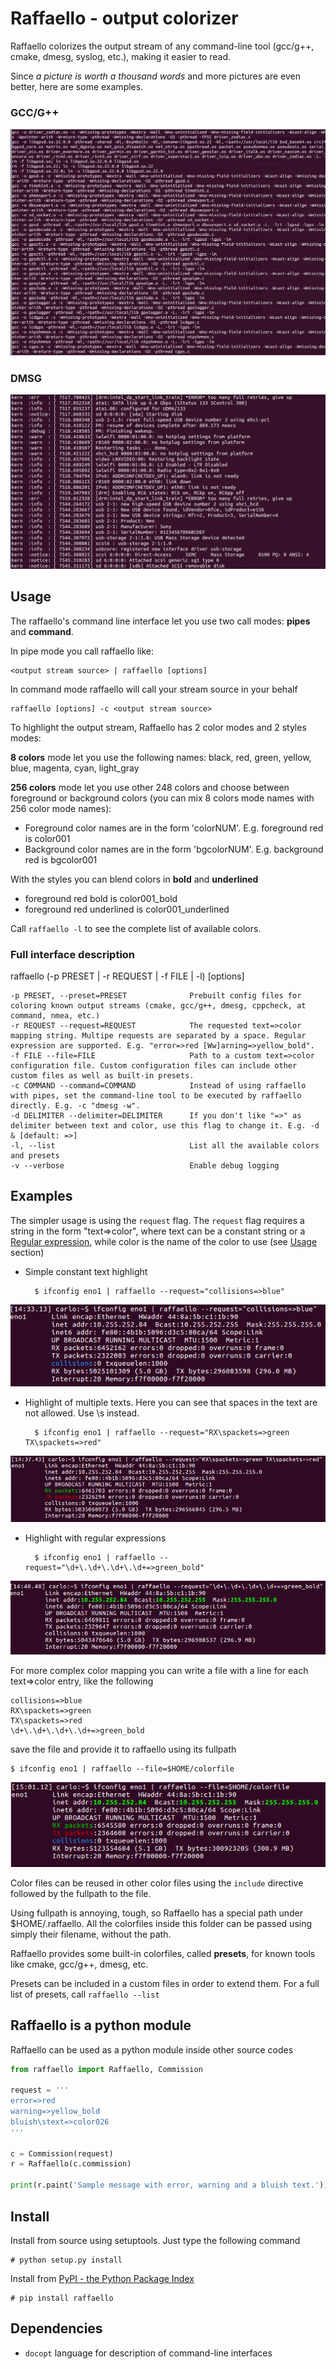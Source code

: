 Raffaello - output colorizer
============================

Raffaello colorizes the output stream of any command-line tool (gcc/g++, cmake, dmesg, syslog, etc.), making it easier to read.

Since *a picture is worth a thousand words* and more pictures are even better, here are some examples.

### GCC/G++

![gcc](./examples/make.gif)

### DMSG

![dmesg](./examples/dmesg.gif)


## Usage

The raffaello's command line interface let you use two call modes: **pipes** and **command**.

In pipe mode you call raffaello like:

    <output stream source> | raffaello [options]

In command mode raffaello will call your stream source in your behalf

    raffaello [options] -c <output stream source>


To highlight the output stream, Raffaello has 2 color modes and 2 styles modes:

**8 colors** mode let you use the following names: black, red, green, yellow, blue, magenta, cyan, light_gray

**256 colors** mode let you use other 248 colors and choose between foreground or background colors (you can mix 8 colors mode names with 256 color mode names):

* Foreground color names are in the form 'colorNUM'. E.g. foreground red is color001
* Background color names are in the form 'bgcolorNUM'. E.g. background red is bgcolor001

With the styles you can blend colors in **bold** and **underlined**

* foreground red bold is color001_bold
* foreground red underlined is color001_underlined

Call `raffaello -l` to see the complete list of available colors.


### Full interface description

raffaello (-p PRESET | -r REQUEST | -f FILE | -l) [options]

    -p PRESET, --preset=PRESET              Prebuilt config files for coloring known output streams (cmake, gcc/g++, dmesg, cppcheck, at command, nmea, etc.)
    -r REQUEST --request=REQUEST            The requested text=>color mapping string. Multipe requests are separated by a space. Regular expression are supported. E.g. "error=>red [Ww]arning=>yellow_bold".
    -f FILE --file=FILE                     Path to a custom text=>color configuration file. Custom configuration files can include other custom files as well as built-in presets.
    -c COMMAND --command=COMMAND            Instead of using raffaello with pipes, set the command-line tool to be executed by raffaello directly. E.g. -c "dmesg -w".
    -d DELIMITER --delimiter=DELIMITER      If you don't like "=>" as delimiter between text and color, use this flag to change it. E.g. -d & [default: =>]
    -l, --list                              List all the available colors and presets
    -v --verbose                            Enable debug logging


## Examples

The simpler usage is using the `request` flag. The `request` flag requires a string in the form "text=>color", where text can be a constant string or a [Regular expression](https://docs.python.org/2/library/re.html), while color is the name of the color to use (see [Usage](#Usage) section)

* Simple constant text highlight

        $ ifconfig eno1 | raffaello --request="collisions=>blue"

![example001](./examples/raffaello001.png)

* Highlight of multiple texts. Here you can see that spaces in the text are not allowed. Use \s instead.

        $ ifconfig eno1 | raffaello --request="RX\spackets=>green TX\spackets=>red"

![example002](./examples/raffaello002.png)

* Highlight with regular expressions

        $ ifconfig eno1 | raffaello --request="\d+\.\d+\.\d+\.\d+=>green_bold"

![example003](./examples/raffaello003.png)


For more complex color mapping you can write a file with a line for each text=>color entry, like the following

    collisions=>blue
    RX\spackets=>green
    TX\spackets=>red
    \d+\.\d+\.\d+\.\d+=>green_bold

save the file and provide it to raffaello using its fullpath

    $ ifconfig eno1 | raffaello --file=$HOME/colorfile

![example004](./examples/raffaello004.png)

Color files can be reused in other color files using the `include` directive followed by the fullpath to the file.

Using fullpath is annoying, tough, so Raffaello has a special path under $HOME/.raffaello. All the colorfiles inside this folder can be passed using simply their filename, without the path.

Raffaello provides some built-in colorfiles, called **presets**, for known tools like cmake, gcc/g++, dmesg, etc.

Presets can be included in a custom files in order to extend them. For a full list of presets, call `raffaello --list`

## Raffaello is a python module

Raffaello can be used as a python module inside other source codes

```python
from raffaello import Raffaello, Commission

request = '''
error=>red
warning=>yellow_bold
bluish\stext=>color026
'''

c = Commission(request)
r = Raffaello(c.commission)

print(r.paint('Sample message with error, warning and a bluish text.'))
```

## Install

Install from source using setuptools. Just type the following command

    # python setup.py install

Install from [PyPI - the Python Package Index](https://pypi.python.org/pypi)

    # pip install raffaello


## Dependencies

* `docopt` language for description of command-line interfaces

